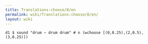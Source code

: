 ```yaml
---
title: Translations:choose/8/en
permalink: wiki/Translations:choose/8/en/
layout: wiki
---
```


    d1 $ sound "drum ~ drum drum" # n (wchoose [(0,0.25),(2,0.5),(3,0.25)])
